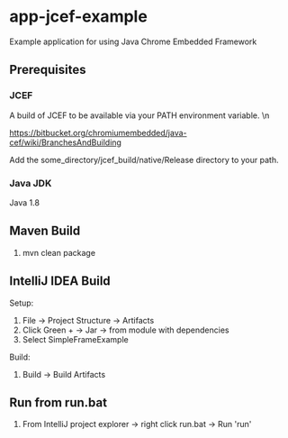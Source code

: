 # app-jcef-example

Example application for using Java Chrome Embedded Framework

## Prerequisites

### JCEF

A build of JCEF to be available via your PATH environment variable. \n

https://bitbucket.org/chromiumembedded/java-cef/wiki/BranchesAndBuilding

Add the some_directory/jcef_build/native/Release directory to your path.

### Java JDK

Java 1.8

## Maven Build

1. mvn clean package

## IntelliJ IDEA Build

Setup:

1. File -> Project Structure -> Artifacts 
2. Click Green + -> Jar -> from module with dependencies
3. Select SimpleFrameExample

Build:

1. Build -> Build Artifacts

## Run from run.bat

1. From IntelliJ project explorer -> right click run.bat -> Run 'run'

